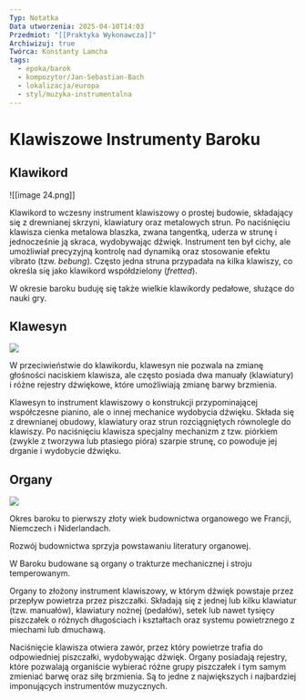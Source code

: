 ```yaml
---
Typ: Notatka
Data utworzenia: 2025-04-10T14:03
Przedmiot: "[[Praktyka Wykonawcza]]"
Archiwizuj: true
Twórca: Konstanty Lamcha
tags:
  - epoka/barok
  - kompozytor/Jan-Sebastian-Bach
  - lokalizacja/europa
  - styl/muzyka-instrumentalna
---
```

# Klawiszowe Instrumenty Baroku

## Klawikord

![[image 24.png]]

Klawikord to wczesny instrument klawiszowy o prostej budowie, składający się z drewnianej skrzyni, klawiatury oraz metalowych strun. Po naciśnięciu klawisza cienka metalowa blaszka, zwana tangentką, uderza w strunę i jednocześnie ją skraca, wydobywając dźwięk. Instrument ten był cichy, ale umożliwiał precyzyjną kontrolę nad dynamiką oraz stosowanie efektu vibrato (tzw. _bebung_). Często jedna struna przypadała na kilka klawiszy, co określa się jako klawikord współdzielony (_fretted_).

W okresie baroku buduję się także wielkie klawikordy pedałowe, służące do nauki gry.

## Klawesyn

[![](https://i.iplsc.com/0002XPCB2ETYE239-C322-F4.webp)](https://i.iplsc.com/0002XPCB2ETYE239-C322-F4.webp)

W przeciwieństwie do klawikordu, klawesyn nie pozwala na zmianę głośności naciskiem klawisza, ale często posiada dwa manuały (klawiatury) i różne rejestry dźwiękowe, które umożliwiają zmianę barwy brzmienia.

Klawesyn to instrument klawiszowy o konstrukcji przypominającej współczesne pianino, ale o innej mechanice wydobycia dźwięku. Składa się z drewnianej obudowy, klawiatury oraz strun rozciągniętych równolegle do klawiszy. Po naciśnięciu klawisza specjalny mechanizm z tzw. piórkiem (zwykle z tworzywa lub ptasiego pióra) szarpie strunę, co powoduje jej drganie i wydobycie dźwięku.

## Organy

[![](https://www.swfranciszek.waw.pl/wp-content/uploads/2021/11/organy-500x381.jpg)](https://www.swfranciszek.waw.pl/wp-content/uploads/2021/11/organy-500x381.jpg)

Okres baroku to pierwszy złoty wiek budownictwa organowego we Francji, Niemczech i Niderlandach.

Rozwój budownictwa sprzyja powstawaniu literatury organowej.

W Baroku budowane są organy o trakturze mechanicznej i stroju temperowanym.

Organy to złożony instrument klawiszowy, w którym dźwięk powstaje przez przepływ powietrza przez piszczałki. Składają się z jednej lub kilku klawiatur (tzw. manuałów), klawiatury nożnej (pedałów), setek lub nawet tysięcy piszczałek o różnych długościach i kształtach oraz systemu powietrznego z miechami lub dmuchawą.

Naciśnięcie klawisza otwiera zawór, przez który powietrze trafia do odpowiedniej piszczałki, wydobywając dźwięk. Organy posiadają rejestry, które pozwalają organiście wybierać różne grupy piszczałek i tym samym zmieniać barwę oraz siłę brzmienia. Są to jedne z największych i najbardziej imponujących instrumentów muzycznych.